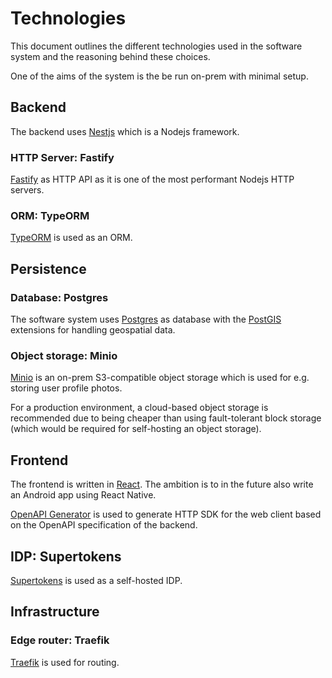 # Technologies

This document outlines the different technologies used in the software system
and the reasoning behind these choices.

One of the aims of the system is the be run on-prem with minimal setup.

## Backend

The backend uses [Nestjs](https://docs.nestjs.com/) which is a Nodejs framework.

### HTTP Server: Fastify

[Fastify](fastify.io) as HTTP API as it is one of the most performant Nodejs
HTTP servers.

### ORM: TypeORM

[TypeORM](https://github.com/typeorm/typeorm) is used as an ORM.

## Persistence

### Database: Postgres

The software system uses [Postgres](https://www.postgresql.org/) as database
with the [PostGIS](https://postgis.net) extensions for handling geospatial data.

### Object storage: Minio

[Minio](https://min.io/) is an on-prem S3-compatible object storage which is
used for e.g. storing user profile photos.

For a production environment, a cloud-based object storage is recommended due to
being cheaper than using fault-tolerant block storage (which would be required
for self-hosting an object storage).

## Frontend

The frontend is written in [React](https://react.dev/). The ambition is to in
the future also write an Android app using React Native.

[OpenAPI Generator](https://github.com/OpenAPITools/openapi-generator/) is used
to generate HTTP SDK for the web client based on the OpenAPI specification of
the backend.

## IDP: Supertokens

[Supertokens](https://supertokens.com/) is used as a self-hosted IDP.

## Infrastructure

### Edge router: Traefik

[Traefik](https://doc.traefik.io/traefik/) is used for routing.
